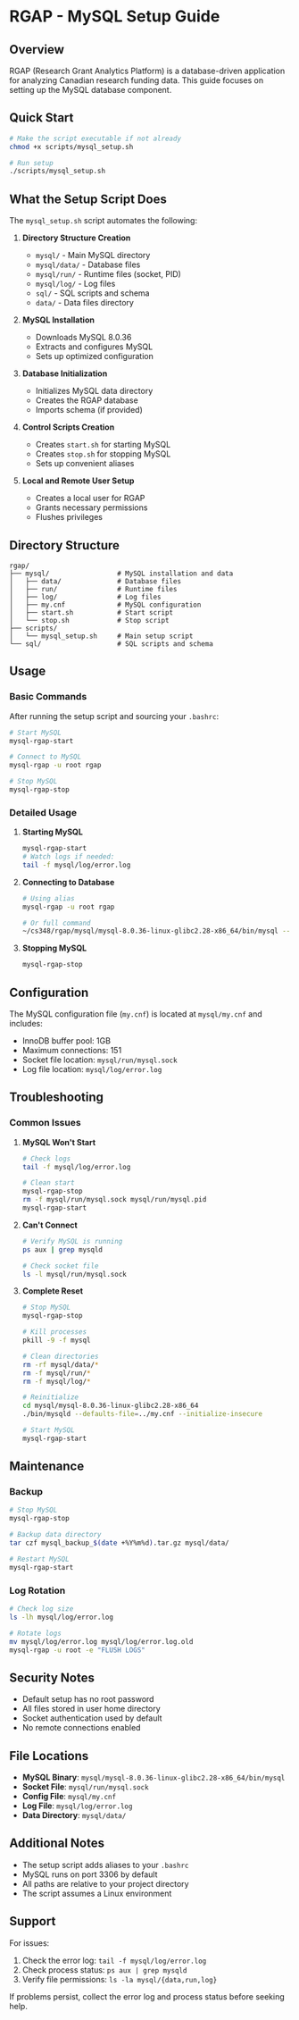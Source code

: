 # RGAP - MySQL Setup Guide

## Overview

RGAP (Research Grant Analytics Platform) is a database-driven application for analyzing Canadian research funding data. This guide focuses on setting up the MySQL database component.

## Quick Start

```bash
# Make the script executable if not already
chmod +x scripts/mysql_setup.sh

# Run setup
./scripts/mysql_setup.sh
```

## What the Setup Script Does

The `mysql_setup.sh` script automates the following:

1. **Directory Structure Creation**
   - `mysql/` - Main MySQL directory
   - `mysql/data/` - Database files
   - `mysql/run/` - Runtime files (socket, PID)
   - `mysql/log/` - Log files
   - `sql/` - SQL scripts and schema
   - `data/` - Data files directory

2. **MySQL Installation**
   - Downloads MySQL 8.0.36
   - Extracts and configures MySQL
   - Sets up optimized configuration

3. **Database Initialization**
   - Initializes MySQL data directory
   - Creates the RGAP database
   - Imports schema (if provided)

4. **Control Scripts Creation**
   - Creates `start.sh` for starting MySQL
   - Creates `stop.sh` for stopping MySQL
   - Sets up convenient aliases

5. **Local and Remote User Setup**
   - Creates a local user for RGAP
   - Grants necessary permissions
   - Flushes privileges

## Directory Structure

```
rgap/
├── mysql/                 # MySQL installation and data
│   ├── data/              # Database files
│   ├── run/               # Runtime files
│   ├── log/               # Log files
│   ├── my.cnf             # MySQL configuration
│   ├── start.sh           # Start script
│   └── stop.sh            # Stop script
├── scripts/
│   └── mysql_setup.sh     # Main setup script
└── sql/                   # SQL scripts and schema
```

## Usage

### Basic Commands

After running the setup script and sourcing your `.bashrc`:

```bash
# Start MySQL
mysql-rgap-start

# Connect to MySQL
mysql-rgap -u root rgap

# Stop MySQL
mysql-rgap-stop
```

### Detailed Usage

1. **Starting MySQL**
   ```bash
   mysql-rgap-start
   # Watch logs if needed:
   tail -f mysql/log/error.log
   ```

2. **Connecting to Database**
   ```bash
   # Using alias
   mysql-rgap -u root rgap

   # Or full command
   ~/cs348/rgap/mysql/mysql-8.0.36-linux-glibc2.28-x86_64/bin/mysql --socket=/u1/[username]/cs348/rgap/mysql/run/mysql.sock -u root rgap
   ```

3. **Stopping MySQL**
   ```bash
   mysql-rgap-stop
   ```

## Configuration

The MySQL configuration file (`my.cnf`) is located at `mysql/my.cnf` and includes:

- InnoDB buffer pool: 1GB
- Maximum connections: 151
- Socket file location: `mysql/run/mysql.sock`
- Log file location: `mysql/log/error.log`

## Troubleshooting

### Common Issues

1. **MySQL Won't Start**
   ```bash
   # Check logs
   tail -f mysql/log/error.log

   # Clean start
   mysql-rgap-stop
   rm -f mysql/run/mysql.sock mysql/run/mysql.pid
   mysql-rgap-start
   ```

2. **Can't Connect**
   ```bash
   # Verify MySQL is running
   ps aux | grep mysqld

   # Check socket file
   ls -l mysql/run/mysql.sock
   ```

3. **Complete Reset**
   ```bash
   # Stop MySQL
   mysql-rgap-stop

   # Kill processes
   pkill -9 -f mysql

   # Clean directories
   rm -rf mysql/data/*
   rm -f mysql/run/*
   rm -f mysql/log/*

   # Reinitialize
   cd mysql/mysql-8.0.36-linux-glibc2.28-x86_64
   ./bin/mysqld --defaults-file=../my.cnf --initialize-insecure

   # Start MySQL
   mysql-rgap-start
   ```

## Maintenance

### Backup

```bash
# Stop MySQL
mysql-rgap-stop

# Backup data directory
tar czf mysql_backup_$(date +%Y%m%d).tar.gz mysql/data/

# Restart MySQL
mysql-rgap-start
```

### Log Rotation

```bash
# Check log size
ls -lh mysql/log/error.log

# Rotate logs
mv mysql/log/error.log mysql/log/error.log.old
mysql-rgap -u root -e "FLUSH LOGS"
```

## Security Notes

- Default setup has no root password
- All files stored in user home directory
- Socket authentication used by default
- No remote connections enabled

## File Locations

- **MySQL Binary**: `mysql/mysql-8.0.36-linux-glibc2.28-x86_64/bin/mysql`
- **Socket File**: `mysql/run/mysql.sock`
- **Config File**: `mysql/my.cnf`
- **Log File**: `mysql/log/error.log`
- **Data Directory**: `mysql/data/`

## Additional Notes

- The setup script adds aliases to your `.bashrc`
- MySQL runs on port 3306 by default
- All paths are relative to your project directory
- The script assumes a Linux environment

## Support

For issues:
1. Check the error log: `tail -f mysql/log/error.log`
2. Check process status: `ps aux | grep mysqld`
3. Verify file permissions: `ls -la mysql/{data,run,log}`

If problems persist, collect the error log and process status before seeking help.